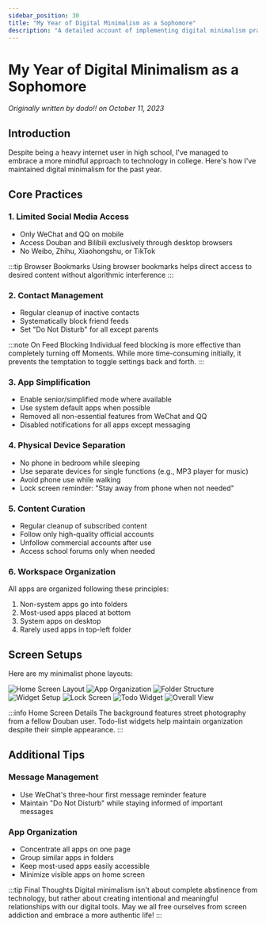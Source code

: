 ```yaml
---
sidebar_position: 30
title: "My Year of Digital Minimalism as a Sophomore"
description: "A detailed account of implementing digital minimalism practices in college life, with practical tips and real examples"
---
```


# My Year of Digital Minimalism as a Sophomore

*Originally written by dodo!! on October 11, 2023*

## Introduction

Despite being a heavy internet user in high school, I've managed to embrace a more mindful approach to technology in college. Here's how I've maintained digital minimalism for the past year.

## Core Practices

### 1. Limited Social Media Access
- Only WeChat and QQ on mobile
- Access Douban and Bilibili exclusively through desktop browsers
- No Weibo, Zhihu, Xiaohongshu, or TikTok

:::tip Browser Bookmarks
Using browser bookmarks helps direct access to desired content without algorithmic interference
:::

### 2. Contact Management
- Regular cleanup of inactive contacts
- Systematically block friend feeds
- Set "Do Not Disturb" for all except parents

:::note On Feed Blocking
Individual feed blocking is more effective than completely turning off Moments. While more time-consuming initially, it prevents the temptation to toggle settings back and forth.
:::

### 3. App Simplification
- Enable senior/simplified mode where available
- Use system default apps when possible
- Removed all non-essential features from WeChat and QQ
- Disabled notifications for all apps except messaging

### 4. Physical Device Separation
- No phone in bedroom while sleeping
- Use separate devices for single functions (e.g., MP3 player for music)
- Avoid phone use while walking
- Lock screen reminder: "Stay away from phone when not needed"

### 5. Content Curation
- Regular cleanup of subscribed content
- Follow only high-quality official accounts
- Unfollow commercial accounts after use
- Access school forums only when needed

### 6. Workspace Organization
All apps are organized following these principles:
1. Non-system apps go into folders
2. Most-used apps placed at bottom
3. System apps on desktop
4. Rarely used apps in top-left folder

## Screen Setups

Here are my minimalist phone layouts:

![Home Screen Layout](./img/sophomore-digital-minimalism/image_1.jpg)
![App Organization](./img/sophomore-digital-minimalism/image_2.jpg)
![Folder Structure](./img/sophomore-digital-minimalism/image_3.jpg)
![Widget Setup](./img/sophomore-digital-minimalism/image_4.jpg)
![Lock Screen](./img/sophomore-digital-minimalism/image_5.jpg)
![Todo Widget](./img/sophomore-digital-minimalism/image_6.jpg)
![Overall View](./img/sophomore-digital-minimalism/image_7.jpg)

:::info Home Screen Details
The background features street photography from a fellow Douban user. Todo-list widgets help maintain organization despite their simple appearance.
:::

## Additional Tips

### Message Management
- Use WeChat's three-hour first message reminder feature
- Maintain "Do Not Disturb" while staying informed of important messages

### App Organization
- Concentrate all apps on one page
- Group similar apps in folders
- Keep most-used apps easily accessible
- Minimize visible apps on home screen

:::tip Final Thoughts
Digital minimalism isn't about complete abstinence from technology, but rather about creating intentional and meaningful relationships with our digital tools. May we all free ourselves from screen addiction and embrace a more authentic life!
:::
